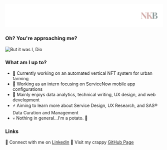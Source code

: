 
<!--
**nkxye/nkxye** is a ✨ _special_ ✨ repository because its `README.md` (this file) appears on your GitHub profile.

Here are some ideas to get you started:

- 🔭 I’m currently working on ...
- 🌱 I’m currently learning ...
- 👯 I’m looking to collaborate on ...
- 🤔 I’m looking for help with ...
- 💬 Ask me about ...
- 📫 How to reach me: ...
- 😄 Pronouns: ...
- ⚡ Fun fact: ...
-->

![me](https://github.com/nkxye/nkxye/blob/main/banner.png)

### Oh? You're approaching me?

![But it was I, Dio](https://i.kym-cdn.com/photos/images/newsfeed/001/488/696/0e7.jpg)

### What am I up to?
- 🔭 Currently working on an automated vertical NFT system for urban farming
- 💼 Working as an intern focusing on ServiceNow mobile app configurations
- 💯 Mainly enjoys data analytics, technical writing, UX design, and web development
- ⚡️ Aiming to learn more about Service Design, UX Research, and SAS® Data Curation and Management
- 💀 Nothing in general...I'm a potato. 🥔

### Links
🤝 Connect with me on [Linkedin](https://www.linkedin.com/in/nkxye)
🔗 Visit my crappy [GitHub Page](https://nkxye.github.io)
